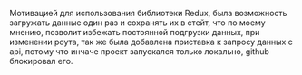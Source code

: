 Мотивацией для использования библиотеки Redux, была возможность загружать данные один раз и сохранять их в стейт, что по моему мнению, позволит избежать постоянной подгрузки данных, при изменении роута, так же была добавлена приставка к запросу данных с api, потому что инчаче проект запускался только локально, github блокировал его.